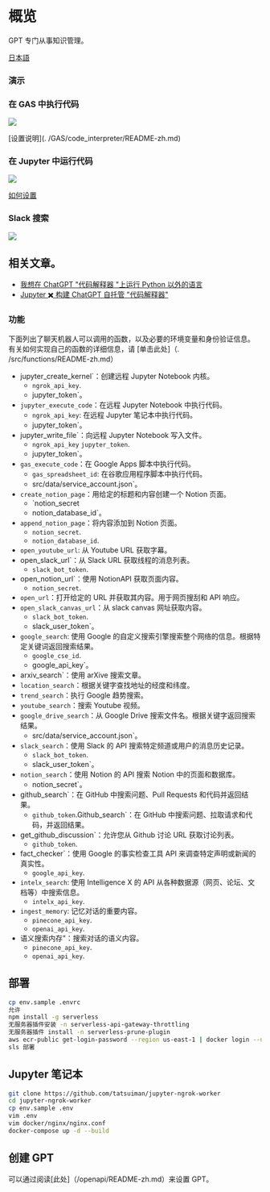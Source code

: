 # 概览
GPT 专门从事知识管理。

[日本語](./README_ja.md)

### 演示
### 在 GAS 中执行代码
![](docs/gas-code-interpreter.gif)

[设置说明](. /GAS/code_interpreter/README-zh.md)
### 在 Jupyter 中运行代码
![](docs/open-code-interpreter.gif)

[如何设置](https://zenn.dev/tatsui/articles/gpts-actions)
### Slack 搜索
![](docs/slack.gif)

## 相关文章。
* [我想在 ChatGPT "代码解释器 "上运行 Python 以外的语言](https://zenn.dev/tatsui/articles/local-code-interpreter)
* [Jupyter ✖️ 构建 ChatGPT 自托管 "代码解释器"](https://zenn.dev/tatsui/articles/gpts-actions)

### 功能
下面列出了聊天机器人可以调用的函数，以及必要的环境变量和身份验证信息。
有关如何实现自己的函数的详细信息，请 [单击此处]（. /src/functions/README-zh.md）

- jupyter_create_kernel`：创建远程 Jupyter Notebook 内核。
    - `ngrok_api_key`.
    - jupyter_token`。
- `jupyter_execute_code`：在远程 Jupyter Notebook 中执行代码。
    - `ngrok_api_key`: 在远程 Jupyter 笔记本中执行代码。
    - jupyter_token`。
- jupyter_write_file`：向远程 Jupyter Notebook 写入文件。
    - `ngrok_api_key` `jupyter_token`.
    - jupyter_token`。
- `gas_execute_code`：在 Google Apps 脚本中执行代码。
    - `gas_spreadsheet_id`: 在谷歌应用程序脚本中执行代码。
    - src/data/service_account.json`。
- `create_notion_page`：用给定的标题和内容创建一个 Notion 页面。
    - `notion_secret
    - notion_database_id`。
- `append_notion_page`：将内容添加到 Notion 页面。
    - `notion_secret`.
    - `notion_database_id`.
- `open_youtube_url`: 从 Youtube URL 获取字幕。
- open_slack_url`：从 Slack URL 获取线程的消息列表。
    - `slack_bot_token`.
- open_notion_url`：使用 NotionAPI 获取页面内容。
    - `notion_secret`.
- `open_url`：打开给定的 URL 并获取其内容。用于网页搜刮和 API 响应。
- `open_slack_canvas_url`：从 slack canvas 网址获取内容。
    - `slack_bot_token`.
    - slack_user_token`。
- `google_search`: 使用 Google 的自定义搜索引擎搜索整个网络的信息。根据特定关键词返回搜索结果。
    - `google_cse_id`.
    - google_api_key`。
- arxiv_search`：使用 arXive 搜索文章。
- `location_search`：根据关键字查找地址的经度和纬度。
- `trend_search`：执行 Google 趋势搜索。
- `youtube_search`：搜索 Youtube 视频。
- `google_drive_search`：从 Google Drive 搜索文件名。根据关键字返回搜索结果。
    - src/data/service_account.json`。
- `slack_search`：使用 Slack 的 API 搜索特定频道或用户的消息历史记录。
    - `slack_bot_token`.
    - slack_user_token`。
- `notion_search`：使用 Notion 的 API 搜索 Notion 中的页面和数据库。
    - notion_secret`。
- github_search`：在 GitHub 中搜索问题、Pull Requests 和代码并返回结果。
    - `github_token`.Github_search`：在 GitHub 中搜索问题、拉取请求和代码，并返回结果。
- get_github_discussion`：允许您从 Github 讨论 URL 获取讨论列表。
    - `github_token`.
- fact_checker`：使用 Google 的事实检查工具 API 来调查特定声明或新闻的真实性。
    - `google_api_key`.
- `intelx_search`: 使用 Intelligence X 的 API 从各种数据源（网页、论坛、文档等）中搜索信息。
    - `intelx_api_key`.
- `ingest_memory`: 记忆对话的重要内容。
    - `pinecone_api_key`.
    - `openai_api_key`.
- 语义搜索内存"：搜索对话的语义内容。
    - `pinecone_api_key`.
    - `openai_api_key`.

## 部署
```bash
cp env.sample .envrc
允许
npm install -g serverless
无服务器插件安装 -n serverless-api-gateway-throttling
无服务器插件 install -n serverless-prune-plugin
aws ecr-public get-login-password --region us-east-1 | docker login --username AWS --password-stdin public.ecr.aws
sls 部署
```

## Jupyter 笔记本
```bash
git clone https://github.com/tatsuiman/jupyter-ngrok-worker
cd jupyter-ngrok-worker
cp env.sample .env
vim .env
vim docker/nginx/nginx.conf
docker-compose up -d --build
```

## 创建 GPT

可以通过阅读[此处]（/openapi/README-zh.md）来设置 GPT。
